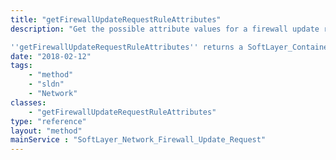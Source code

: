 ```yaml
---
title: "getFirewallUpdateRequestRuleAttributes"
description: "Get the possible attribute values for a firewall update request rule.  These are the valid values which may be submitted as rule parameters for a firewall update request. 

''getFirewallUpdateRequestRuleAttributes'' returns a SoftLayer_Container_Utility_Network_Firewall_Rule_Attribute object upon success. "
date: "2018-02-12"
tags:
    - "method"
    - "sldn"
    - "Network"
classes:
    - "getFirewallUpdateRequestRuleAttributes"
type: "reference"
layout: "method"
mainService : "SoftLayer_Network_Firewall_Update_Request"
---
```

